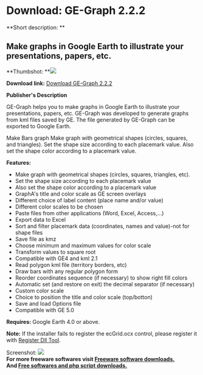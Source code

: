 # Download: GE-Graph 2.2.2

**Short description: **

## Make graphs in Google Earth to illustrate your presentations, papers, etc.

  
**Thumbshot: **![](http://www.freewarefiles.com/screenshot/gegraph222_md.jpg)   
  
**Download link:** [Download GE-Graph 2.2.2](http://freesoftwares.boysofts.com/GE-Graph_program_47911.html)  
  

**Publisher's Description**  
  

GE-Graph helps you to make graphs in Google Earth to illustrate your
presentations, papers, etc. GE-Graph was developed to generate graphs from kml
files saved by GE. The file generated by GE-Graph can be exported to Google
Earth.

Make Bars graph Make graph with geometrical shapes (circles, squares, and
triangles). Set the shape size according to each placemark value. Also set the
shape color according to a placemark value.

**Features:**

  * Make graph with geometrical shapes (circles, squares, triangles, etc). 
  * Set the shape size according to each placemark value 
  * Also set the shape color according to a placemark value 
  * GraphA's title and color scale as GE screen overlays 
  * Different choice of label content (place name and/or value) 
  * Different color scales to be chosen 
  * Paste files from other applications (Word, Excel, Access,...) 
  * Export data to Excel 
  * Sort and filter placemark data (coordinates, names and value)-not for shape files 
  * Save file as kmz 
  * Choose minimum and maximum values for color scale 
  * Transform values to square root 
  * Compatible with GE4 and kml 2.1 
  * Read polygon kml file (territory borders, etc) 
  * Draw bars with any regular polygon form 
  * Reorder coordinates sequence (if necessary) to show right fill colors 
  * Automatic set (and restore on exit) the decimal separator (if necessary) 
  * Custom color scale 
  * Choice to position the title and color scale (top/botton) 
  * Save and load Options file 
  * Compatible with GE 5.0 

**Requires:** Google Earth 4.0 or above.

**Note:** If the installer fails to register the ecGrid.ocx control, please register it with [Register Dll Tool](http://www.e-systems.ro/register_dll_tool.htm).

  
  
Screenshot: ![](http://www.freewarefiles.com/screenshot/gegraph222.jpg)  
**For more freeware softwares visit [Freeware software downloads.](http://freesoftwares.boysofts.com/)**   
**And [Free softwares and php script downloads.](http://www.boysofts.com/)**


